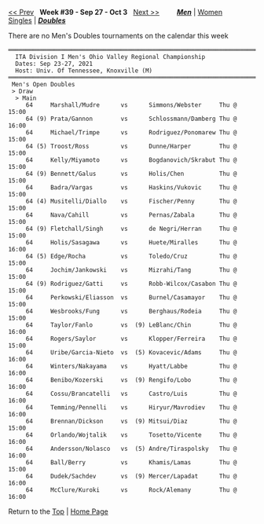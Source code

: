 <a name="top"></a>[<< Prev](men_doubles_2138.md) &nbsp; **Week #39 - Sep 27 - Oct 3** &nbsp; [Next >>](men_doubles_2140.md) &nbsp;&nbsp;&nbsp;&nbsp;&nbsp;&nbsp;&nbsp; [***Men***](./men_doubles_2139.md) &#124; [Women](./women_doubles_2139.md) &nbsp;&nbsp;&nbsp;&nbsp;&nbsp; [Singles](./men_singles_2139.md) &#124; [***Doubles***](./men_doubles_2139.md)

There are no Men's Doubles tournaments on the calendar this week

<a name="21-20374"></a>
~~~
═══════════════════════════════════════════════════════════════════════
  ITA Division I Men's Ohio Valley Regional Championship
  Dates: Sep 23-27, 2021
  Host: Univ. Of Tennessee, Knoxville (M)
═══════════════════════════════════════════════════════════════════════
 Men's Open Doubles
 > Draw
  > Main
     64     Marshall/Mudre      vs      Simmons/Webster     Thu @ 15:00
     64 (9) Prata/Gannon        vs      Schlossmann/Damberg Thu @ 16:00
     64     Michael/Trimpe      vs      Rodriguez/Ponomarew Thu @ 15:00
     64 (5) Troost/Ross         vs      Dunne/Harper        Thu @ 15:00
     64     Kelly/Miyamoto      vs      Bogdanovich/Skrabut Thu @ 15:00
     64 (9) Bennett/Galus       vs      Holis/Chen          Thu @ 15:00
     64     Badra/Vargas        vs      Haskins/Vukovic     Thu @ 15:00
     64 (4) Musitelli/Diallo    vs      Fischer/Penny       Thu @ 15:00
     64     Nava/Cahill         vs      Pernas/Zabala       Thu @ 15:00
     64 (9) Fletchall/Singh     vs      de Negri/Herran     Thu @ 15:00
     64     Holis/Sasagawa      vs      Huete/Miralles      Thu @ 16:00
     64 (5) Edge/Rocha          vs      Toledo/Cruz         Thu @ 15:00
     64     Jochim/Jankowski    vs      Mizrahi/Tang        Thu @ 15:00
     64 (9) Rodriguez/Gatti     vs      Robb-Wilcox/Casabon Thu @ 15:00
     64     Perkowski/Eliasson  vs      Burnel/Casamayor    Thu @ 15:00
     64     Wesbrooks/Fung      vs      Berghaus/Rodeia     Thu @ 15:00
     64     Taylor/Fanlo        vs  (9) LeBlanc/Chin        Thu @ 16:00
     64     Rogers/Saylor       vs      Klopper/Ferreira    Thu @ 15:00
     64     Uribe/Garcia-Nieto  vs  (5) Kovacevic/Adams     Thu @ 16:00
     64     Winters/Nakayama    vs      Hyatt/Labbe         Thu @ 16:00
     64     Benibo/Kozerski     vs  (9) Rengifo/Lobo        Thu @ 16:00
     64     Cossu/Brancatelli   vs      Castro/Luis         Thu @ 16:00
     64     Temming/Pennelli    vs      Hiryur/Mavrodiev    Thu @ 16:00
     64     Brennan/Dickson     vs  (9) Mitsui/Diaz         Thu @ 15:00
     64     Orlando/Wojtalik    vs      Tosetto/Vicente     Thu @ 16:00
     64     Andersson/Nolasco   vs  (5) Andre/Tiraspolsky   Thu @ 16:00
     64     Ball/Berry          vs      Khamis/Lamas        Thu @ 15:00
     64     Dudek/Sachdev       vs  (9) Mercer/Lapadat      Thu @ 16:00
     64     McClure/Kuroki      vs      Rock/Alemany        Thu @ 16:00
~~~

Return to the [Top](./men_doubles_2139.md) &#124; [Home Page](../../index.md)